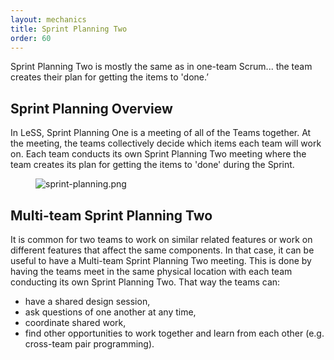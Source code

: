 ```yaml
---
layout: mechanics
title: Sprint Planning Two
order: 60
---
```


Sprint Planning Two is mostly the same as in one-team Scrum... the team creates their plan for getting the items to 'done.’

## Sprint Planning Overview

In LeSS, Sprint Planning One is a meeting of all of the Teams together. At the meeting, the teams collectively decide which items each team will work on. Each team conducts its own Sprint Planning Two meeting where the team creates its plan for getting the items to 'done' during the Sprint.

<figure>
  <img src="/img/framework/sprint-planning.png" alt="sprint-planning.png">
</figure>

## Multi-team Sprint Planning Two

It is common for two teams to work on similar related features or work on different features that affect the same components. In that case, it can be useful to have a Multi-team Sprint Planning Two meeting. This is done by having the teams meet in the same physical location with each team conducting its own Sprint Planning Two. That way the teams can:

* have a shared design session,
* ask questions of one another at any time,
* coordinate shared work,
* find other opportunities to work together and learn from each other (e.g. cross-team pair programming).
